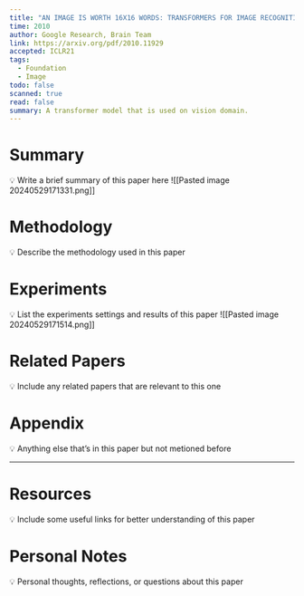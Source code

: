 ```yaml
---
title: "AN IMAGE IS WORTH 16X16 WORDS: TRANSFORMERS FOR IMAGE RECOGNITION AT SCALE"
time: 2010
author: Google Research, Brain Team
link: https://arxiv.org/pdf/2010.11929
accepted: ICLR21
tags:
  - Foundation
  - Image
todo: false
scanned: true
read: false
summary: A transformer model that is used on vision domain.
---
```

# Summary
💡 Write a brief summary of this paper here
![[Pasted image 20240529171331.png]]
# Methodology
💡 Describe the methodology used in this paper

# Experiments
💡 List the experiments settings and results of this paper
![[Pasted image 20240529171514.png]]

# Related Papers
💡 Include any related papers that are relevant to this one

# Appendix
💡 Anything else that’s in this paper but not metioned before

---
# Resources
💡 Include some useful links for better understanding of this paper

# Personal Notes
💡 Personal thoughts, reflections, or questions about this paper